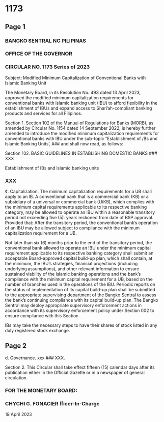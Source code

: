 # 1173

## Page 1

### BANGKO SENTRAL NG PILIPINAS

### OFFICE OF THE GOVERNOR

### CIRCULAR NO. 1173 Series of 2023

Subject: Modified Minimum Capitalization of Conventional Banks with Islamic Banking Unit

The Monetary Board, in its Resolution No. 493 dated 13 April 2023, approved the modified minimum capitalization requirements for conventional banks with Islamic banking unit (IBU) to afford flexibility in the establishment of IBUs and expand access to Shari’ah-compliant banking products and services for all Filipinos.

Section 1. Section 102 of the Manual of Regulations for Banks (MORB), as amended by Circular No. 1154 dated 14 September 2022, is hereby further amended to introduce the modified minimum capitalization requirements for conventional banks with IBU under the sub-topic “Establishment of /Bs and Islamic Banking Units’, ### and shall now read, as follows:

Section 102. BASIC GUIDELINES IN ESTABLISHING DOMESTIC BANKS ### XXX

Establishment of IBs and Islamic banking units

### XXX

¢. Capitalization. The minimum capitalization requirements for a UB shall apply to an IB. A conventional bank that is a commercial bank (KB) or a subsidiary of a universal or commercial bank (U/KB), which complies with the minimum capital requirements applicable to its respective banking category, may be allowed to operate an IBU within a reasonable transitory period not exceeding five (5). years reckoned from date of BSP approval. Provided that: After the transitory period, the conventional bank’s operation of an IBU may be allowed subject to compliance with the minimum capitalization requirement for a UB.

Not later than six (6) months prior to the end of the transitory period, the conventional bank allowed to operate an !BU under the minimum capital requirement applicable to its respective banking category shall submit an acceptable Board-approved capital build-up plan, which shall contain, at the minimum, the IBU’s strategies, financial projections {including underlying assumptions), and other relevant information to ensure sustained viability of the Islamic banking operations and the bank’s compliance with the minimum capital requirement for a UB, based on the number of branches used in the operations of the IBU. Periodic reports on the status of implementation of its capital build-up plan shall be submitted to the appropriate supervising department of the Bangko Sentral to assess the bank’s continuing compliance with its capital build-up plan. The Bangko Sentral may deploy appropriate supervisory enforcement actions in accordance with its supervisory enforcement policy under Section 002 to ensure compliance with this Section.

IBs may take the necessary steps to have their shares of stock listed in any duly registered stock exchange.

## Page 2

d. Governance. xxx ### XXX.

Section 2. This Circular shall take effect fifteen (15) calendar days after its publication either in the Official Gazette or in a newspaper of general circulation.

### FOR THE MONETARY BOARD:

### CHYCHI G. FONACIER fficer-In-Charge

19 April 2023 
